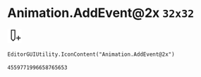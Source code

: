 # Animation.AddEvent@2x `32x32`
<img src="/img/Animation.AddEvent@2x.png" width=32 height=32>

``` CSharp
EditorGUIUtility.IconContent("Animation.AddEvent@2x")
```
```
4559771996658765653
```

